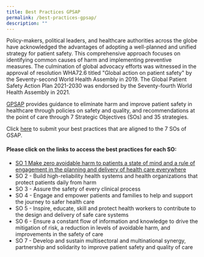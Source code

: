 ```yaml
---
title: Best Practices GPSAP
permalink: /best-practices-gpsap/
description: ""
---
```

Policy-makers, political leaders, and healthcare authorities across the globe have acknowledged the advantages of adopting a well-planned and unified strategy for patient safety. This comprehensive approach focuses on identifying common causes of harm and implementing preventive measures. The culmination of global advocacy efforts was witnessed in the approval of resolution WHA72.6 titled "Global action on patient safety" by the Seventy-second World Health Assembly in 2019. The Global Patient Safety Action Plan 2021-2030 was endorsed by the Seventy-fourth World Health Assembly in 2021.

[GPSAP](https://www.who.int/publications/i/item/9789240032705) provides guidance to eliminate harm and improve patient safety in healthcare through policies on safety and quality, and recommendations at the point of care through 7 Strategic Objectives (SOs) and 35 strategies. 

Click [here](https://form.gov.sg/64631e5f0fbfe400126c8e0d) to submit your best practices that are aligned to the 7 SOs of GSAP.

#### Please click on the links to access the best practices for each SO:

* [SO 1 Make zero avoidable harm to patients a state of mind and a rule of engagement in the planning and delivery of health care everywhere](/so1/)
* SO 2 - Build high-reliability health systems and health organizations that protect patients daily from harm
* SO 3 - Assure the safety of every clinical process
* SO 4 - Engage and empower patients and families to help and support the journey to safer health care
* SO 5 - Inspire, educate, skill and protect health workers to contribute to the design and delivery of safe care systems
* SO 6 - Ensure a constant flow of information and knowledge to drive the mitigation of risk, a reduction in levels of avoidable harm, and improvements in the safety of care
* SO 7 - Develop and sustain multisectoral and multinational synergy, partnership and solidarity to improve patient safety and quality of care